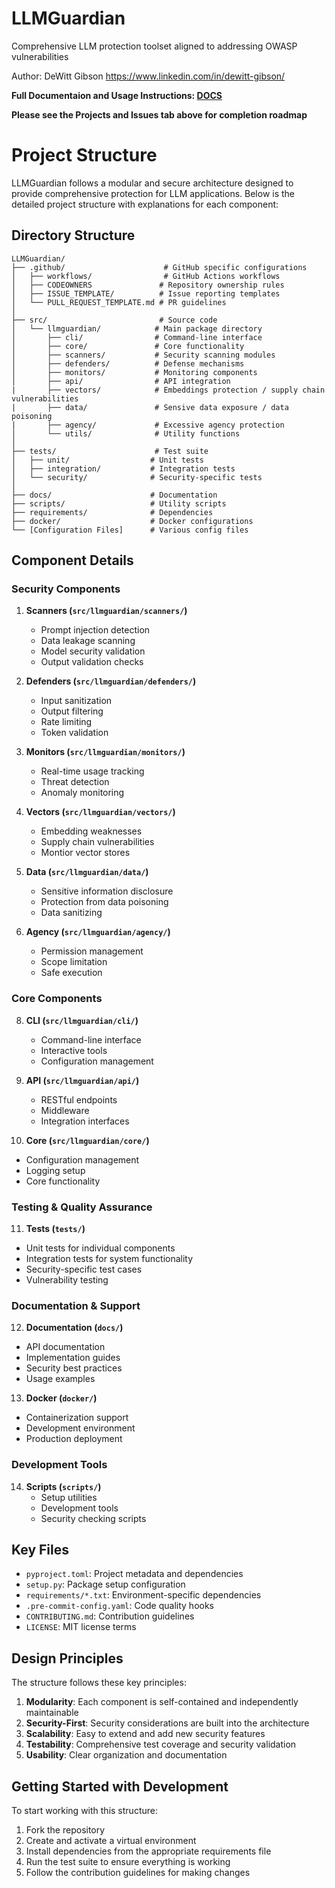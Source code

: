 # LLMGuardian
Comprehensive LLM protection toolset aligned to addressing OWASP vulnerabilities

Author: DeWitt Gibson https://www.linkedin.com/in/dewitt-gibson/

**Full Documentaion and Usage Instructions: [DOCS](docs/README.md)**

**Please see the Projects and Issues tab above for completion roadmap**

# Project Structure

LLMGuardian follows a modular and secure architecture designed to provide comprehensive protection for LLM applications. Below is the detailed project structure with explanations for each component:

## Directory Structure

```
LLMGuardian/
├── .github/                      # GitHub specific configurations
│   ├── workflows/                # GitHub Actions workflows
│   ├── CODEOWNERS               # Repository ownership rules
│   ├── ISSUE_TEMPLATE/          # Issue reporting templates
│   └── PULL_REQUEST_TEMPLATE.md # PR guidelines
│
├── src/                         # Source code
│   └── llmguardian/            # Main package directory
│       ├── cli/                # Command-line interface
│       ├── core/               # Core functionality
│       ├── scanners/           # Security scanning modules
│       ├── defenders/          # Defense mechanisms
│       ├── monitors/           # Monitoring components
│       ├── api/                # API integration
|       ├── vectors/            # Embeddings protection / supply chain vulnerabilities
|       ├── data/               # Sensive data exposure / data poisoning
|       ├── agency/             # Excessive agency protection
│       └── utils/              # Utility functions
│
├── tests/                      # Test suite
│   ├── unit/                  # Unit tests
│   ├── integration/           # Integration tests
│   └── security/              # Security-specific tests
│
├── docs/                      # Documentation
├── scripts/                   # Utility scripts
├── requirements/              # Dependencies
├── docker/                    # Docker configurations
└── [Configuration Files]      # Various config files
```

## Component Details

### Security Components

1. **Scanners (`src/llmguardian/scanners/`)**
   - Prompt injection detection
   - Data leakage scanning
   - Model security validation
   - Output validation checks

2. **Defenders (`src/llmguardian/defenders/`)**
   - Input sanitization
   - Output filtering
   - Rate limiting
   - Token validation

4. **Monitors (`src/llmguardian/monitors/`)**
   - Real-time usage tracking
   - Threat detection
   - Anomaly monitoring

5. **Vectors (`src/llmguardian/vectors/`)**
   - Embedding weaknesses
   - Supply chain vulnerabilities
   - Montior vector stores

6. **Data (`src/llmguardian/data/`)**
   - Sensitive information disclosure
   - Protection from data poisoning
   - Data sanitizing

7. **Agency (`src/llmguardian/agency/`)**
   - Permission management
   - Scope limitation
   - Safe execution

### Core Components

8. **CLI (`src/llmguardian/cli/`)**
   - Command-line interface
   - Interactive tools
   - Configuration management

9. **API (`src/llmguardian/api/`)**
   - RESTful endpoints
   - Middleware
   - Integration interfaces

10. **Core (`src/llmguardian/core/`)**
   - Configuration management
   - Logging setup
   - Core functionality
  
### Testing & Quality Assurance

11. **Tests (`tests/`)**
   - Unit tests for individual components
   - Integration tests for system functionality
   - Security-specific test cases
   - Vulnerability testing

### Documentation & Support

12. **Documentation (`docs/`)**
   - API documentation
   - Implementation guides
   - Security best practices
   - Usage examples

13. **Docker (`docker/`)**
   - Containerization support
   - Development environment
   - Production deployment

### Development Tools

14. **Scripts (`scripts/`)**
    - Setup utilities
    - Development tools
    - Security checking scripts

## Key Files

- `pyproject.toml`: Project metadata and dependencies
- `setup.py`: Package setup configuration
- `requirements/*.txt`: Environment-specific dependencies
- `.pre-commit-config.yaml`: Code quality hooks
- `CONTRIBUTING.md`: Contribution guidelines
- `LICENSE`: MIT license terms

## Design Principles

The structure follows these key principles:

1. **Modularity**: Each component is self-contained and independently maintainable
2. **Security-First**: Security considerations are built into the architecture
3. **Scalability**: Easy to extend and add new security features
4. **Testability**: Comprehensive test coverage and security validation
5. **Usability**: Clear organization and documentation

## Getting Started with Development

To start working with this structure:

1. Fork the repository
2. Create and activate a virtual environment
3. Install dependencies from the appropriate requirements file
4. Run the test suite to ensure everything is working
5. Follow the contribution guidelines for making changes
